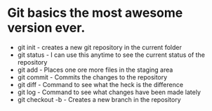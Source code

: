 # Git basics the most awesome version ever.

* git init - creates a new git repository in the current folder
* git status - I can use this anytime to see the current status of the repository
* git add - Places one ore more files in the staging area
* git commit - Commits the changes to the repository
* git diff - Command to see what the heck is the difference
* git log - Command to see what changes have been made lately
* git checkout -b <branch-name> - Creates a new branch in the repository